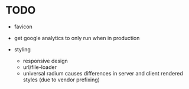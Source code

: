 # TODO

- favicon
- get google analytics to only run when in production

- styling
    - responsive design
    - url/file-loader
    - universal radium causes differences in server and client rendered styles (due to vendor prefixing)
